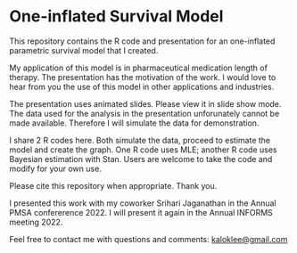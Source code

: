 # One-inflated Survival Model

This repository contains the R code and presentation for an one-inflated parametric survival model that I created.  

My application of this model is in pharmaceutical medication length of therapy. The presentation has the motivation of the work.
I would love to hear from you the use of this model in other applications and industries.  

The presentation uses animated slides. Please view it in slide show mode.
The data used for the analysis in the presentation unforunately cannot be made available.
Therefore I will simulate the data for demonstration.

I share 2 R codes here.  Both simulate the data, proceed to estimate the model and create the graph. One R code uses MLE; another R code uses Bayesian estimation with Stan.  Users are welcome to take the code and modify for your own use.  

Please cite this repository when appropriate. Thank you.

I presented this work with my coworker Srihari Jaganathan in the Annual PMSA confererence 2022.
I will present it again in the Annual INFORMS meeting 2022.

Feel free to contact me with questions and comments: kaloklee@gmail.com

